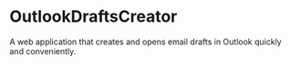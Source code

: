 # OutlookDraftsCreator
A web application that creates and opens email drafts in Outlook quickly and conveniently.

